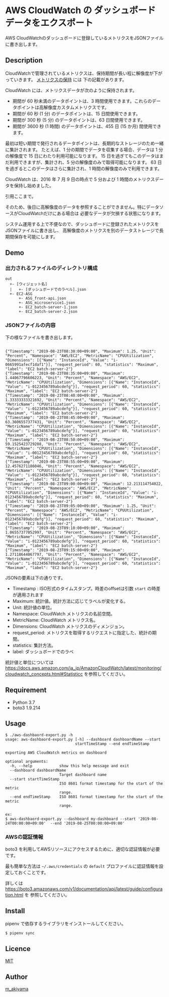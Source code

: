AWS CloudWatch の ダッシュボードデータをエクスポート
===

AWS CloudWatchのダッシュボードに登録しているメトリクスをJSONファイルに書き出します。

## Description

CloudWatchで管理されているメトリクスは、保持期間が長い程に解像度が下がっていきます。
[メトリクスの保持](https://docs.aws.amazon.com/ja_jp/AmazonCloudWatch/latest/monitoring/cloudwatch_concepts.html) には
下の記載があります。

CloudWatch には、メトリクスデータが次のように保持されます。

* 期間が 60 秒未満のデータポイントは、3 時間使用できます。これらのデータポイントは高解像度カスタムメトリクスです。
* 期間が 60 秒 (1 分) のデータポイントは、15 日間使用できます。
* 期間が 300 秒 (5 分) のデータポイントは、63 日間使用できます。
* 期間が 3600 秒 (1 時間) のデータポイントは、455 日 (15 か月) 間使用できます。

最初は短い期間で発行されるデータポイントは、長期的なストレージのため一緒に集計されます。
たとえば、1 分の期間でデータを収集する場合、データは 1 分の解像度で 15 日にわたり利用可能になります。
15 日を過ぎてもこのデータはまだ利用できますが、集計され、5 分の解像度のみで取得可能になります。
63 日を過ぎるとこのデータはさらに集計され、1 時間の解像度のみで利用できます。

CloudWatch は、2016 年 7 月 9 日の時点で 5 分および 1 時間のメトリクスデータを保持し始めました。

引用ここまで。

そのため、後日に高解像度のデータを参照することができません。特にデータソースがCloudWatchだけにある場合は
必要なデータが欠損する状態になります。

システム運用する上で不便なので、ダッシュボードに登録されたメトリクスをJSONファイルに書き出し、
高解像度のメトリクスを別のデータストレージで長期間保存を可能にします。

## Demo

### 出力されるファイルのディレクトリ構成

```
out
  +- [ウィジェット名]
  |   +- [ダッシュボードでのラベル].json
  +- EC2-ASG
      +- ASG_front-api.json
      +- ASG_microservice1.json
      +- EC2_batch-server-1.json
      +- EC2_batch-server-2.json
```

### JSONファイルの内容

下の様なファイルを書き出します。

```

{"Timestamp": "2019-08-23T08:30:00+09:00", "Maximum": 1.25, "Unit": "Percent", "Namespace": "AWS/EC2", "MetricName": "CPUUtilization", "Dimensions": [{"Name": "InstanceId", "Value": "i-0665991afecf1daf1"}], "request_period": 60, "statistics": "Maximum", "label": "EC2 batch-server-2"}
{"Timestamp": "2019-08-23T08:35:00+09:00", "Maximum": 1.44067796606223, "Unit": "Percent", "Namespace": "AWS/EC2", "MetricName": "CPUUtilization", "Dimensions": [{"Name": "InstanceId", "Value": "i-0123456789abcdefg"}], "request_period": 60, "statistics": "Maximum", "label": "EC2 batch-server-2"}
{"Timestamp": "2019-08-23T08:40:00+09:00", "Maximum": 1.33333333321692, "Unit": "Percent", "Namespace": "AWS/EC2", "MetricName": "CPUUtilization", "Dimensions": [{"Name": "InstanceId", "Value": "i-0123456789abcdefg"}], "request_period": 60, "statistics": "Maximum", "label": "EC2 batch-server-2"}
{"Timestamp": "2019-08-23T08:45:00+09:00", "Maximum": 63.3606557377431, "Unit": "Percent", "Namespace": "AWS/EC2", "MetricName": "CPUUtilization", "Dimensions": [{"Name": "InstanceId", "Value": "i-0123456789abcdefg"}], "request_period": 60, "statistics": "Maximum", "label": "EC2 batch-server-2"}
{"Timestamp": "2019-08-23T08:50:00+09:00", "Maximum": 59.1525423729208, "Unit": "Percent", "Namespace": "AWS/EC2", "MetricName": "CPUUtilization", "Dimensions": [{"Name": "InstanceId", "Value": "i-00123456789abcdefg}], "request_period": 60, "statistics": "Maximum", "label": "EC2 batch-server-2"}
{"Timestamp": "2019-08-23T08:55:00+09:00", "Maximum": 12.4576271186046, "Unit": "Percent", "Namespace": "AWS/EC2", "MetricName": "CPUUtilization", "Dimensions": [{"Name": "InstanceId", "Value": "i-0123456789abcdefg"}], "request_period": 60, "statistics": "Maximum", "label": "EC2 batch-server-2"}
{"Timestamp": "2019-08-23T09:00:00+09:00", "Maximum": 12.213114754022, "Unit": "Percent", "Namespace": "AWS/EC2", "MetricName": "CPUUtilization", "Dimensions": [{"Name": "InstanceId", "Value": "i-0123456789abcdefg"}], "request_period": 60, "statistics": "Maximum", "label": "EC2 batch-server-2"}
{"Timestamp": "2019-08-23T09:05:00+09:00", "Maximum": 1.25, "Unit": "Percent", "Namespace": "AWS/EC2", "MetricName": "CPUUtilization", "Dimensions": [{"Name": "InstanceId", "Value": "i-0123456789abcdefg"}], "request_period": 60, "statistics": "Maximum", "label": "EC2 batch-server-2"}
{"Timestamp": "2019-08-23T09:10:00+09:00", "Maximum": 1.06557377052997, "Unit": "Percent", "Namespace": "AWS/EC2", "MetricName": "CPUUtilization", "Dimensions": [{"Name": "InstanceId", "Value": "i-0123456789abcdefg"}], "request_period": 60, "statistics": "Maximum", "label": "EC2 batch-server-2"}
{"Timestamp": "2019-08-23T09:15:00+09:00", "Maximum": 1.27118644067797, "Unit": "Percent", "Namespace": "AWS/EC2", "MetricName": "CPUUtilization", "Dimensions": [{"Name": "InstanceId", "Value": "i-0123456789abcdefg"}], "request_period": 60, "statistics": "Maximum", "label": "EC2 batch-server-2"}

```

JSONの要素は下の通りです。

* Timestamp : ISO形式のタイムスタンプ。時差のoffsetは引数 `start` の時差が適用されます
* Maximum: 統計値。統計方法に応じてラベルが変化する。
* Unit: 統計値の単位。
* Namespace: CloudWatch メトリクスの名前空間。
* MetricName: CloudWatch メトリクス名。
* Dimensions: CloudWatch メトリクスのディメンジョン。
* request_period: メトリクスを取得するリクエストに指定した、統計の期間。
* statistics: 集計方法。
* label: ダッシュボードでのラベ


統計値と単位については https://docs.aws.amazon.com/ja_jp/AmazonCloudWatch/latest/monitoring/cloudwatch_concepts.html#Statisticc を参照してください。

## Requirement

* Python 3.7
* boto3 1.9.214

## Usage

```
$ ./aws-dashbaord-export.py -h
usage: aws-dashbaord-export.py [-h] --dashboard dashboardName --start
                               startTimeStamp --end endTimeStamp

exporting AWS CloudWatch metrics on dashboard

optional arguments:
  -h, --help            show this help message and exit
  --dashboard dashboardName
                        Target dashboard name
  --start startTimeStamp
                        ISO 8601 format timestamp for the start of the metric
                        range.
  --end endTimeStamp    ISO 8601 format timestamp for the start of the metric
                        range.

ex:
$ aws-dashbaord-export.py --dashboard my-dashboard --start '2019-08-24T00:00:00+09:00'  --end '2019-08-25T00:00:00+09:00'
```


### AWSの認証情報

boto3 を利用してAWSリソースにアクセスするために、適切な認証情報が必要です。

最も簡単な方法は `~/.aws/credentials` の `default` プロファイルに認証情報を設定しておくことです。
 
詳しくは https://boto3.amazonaws.com/v1/documentation/api/latest/guide/configuration.html を
参照してください。


## Install

pipenv で依存するライブラリをインストールしてください。

```
$ pipenv sync
```


## Licence

[MIT](https://github.com/tcnksm/tool/blob/master/LICENCE)

## Author

[m_akiyama](https://github.com/yumemi-makiyama)

